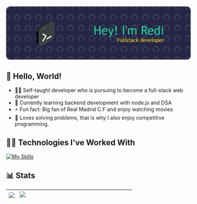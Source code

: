 ![Header](./profile-header.webp)

## 👋 Hello, World!

- 👨‍💻 Self-taught developer who is pursuing to become a full-stack web developer
- 🌱 Currently learning backend development with node.js and DSA
- ⚡ Fun fact: Big fan of Real Madrid C.F and enjoy watching movies
- 🧩 Loves solving problems, that is why I also enjoy competitive programming.

## 👨‍💻 Technologies I've Worked With

[![My Skills](https://skillicons.dev/icons?i=nodejs,express,md,postman,mongodb,replit,postgres,vscode,idea,java,python,powershell,next,ts,react,jest,tailwind,qt,githubactions,rabbitmq,redis&perline=5)](https://skillicons.dev)

<!--
**rediahmds/rediahmds** is a ✨ _special_ ✨ repository because its `README.md` (this file) appears on your GitHub profile.

Here are some ideas to get you started:

- 🔭 I’m currently working on ...
 ...
- 👯 I’m looking to collaborate on ...
- 🤔 I’m looking for help with ...
- 💬 Ask me about ...
- 📫 How to reach me: ...
- 😄 Pronouns: ...
- ⚡ Fun fact: ...
-->

## 📊 Stats

<!-- <img align="center" src="https://streak-stats.demolab.com?user=rediahmds&theme=merko&border_radius=5&mode=weekly" /> -->

| <img align="center" src="https://github-readme-stats-rediahmds.vercel.app/api?username=rediahmds&show_icons=true&theme=transparent&hide_border=true" width="500" /> | <img align="left" src="https://github-readme-stats-rediahmds.vercel.app/api/top-langs?username=rediahmds&langs_count=8&hide=css,html&theme=transparent&layout=compact&hide_border=true" width="300" /> |
| -------------- | -------------- |

